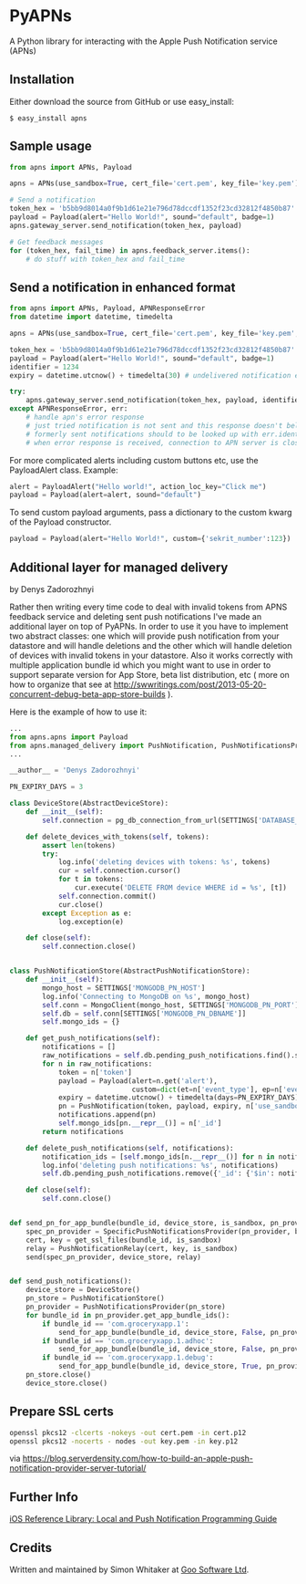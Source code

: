 # PyAPNs 

A Python library for interacting with the Apple Push Notification service 
(APNs)

## Installation

Either download the source from GitHub or use easy_install:

    $ easy_install apns


## Sample usage

```python
from apns import APNs, Payload

apns = APNs(use_sandbox=True, cert_file='cert.pem', key_file='key.pem')

# Send a notification
token_hex = 'b5bb9d8014a0f9b1d61e21e796d78dccdf1352f23cd32812f4850b87'
payload = Payload(alert="Hello World!", sound="default", badge=1)
apns.gateway_server.send_notification(token_hex, payload)

# Get feedback messages
for (token_hex, fail_time) in apns.feedback_server.items():
    # do stuff with token_hex and fail_time
```

## Send a notification in enhanced format
```python
from apns import APNs, Payload, APNResponseError
from datetime import datetime, timedelta

apns = APNs(use_sandbox=True, cert_file='cert.pem', key_file='key.pem', enhanced=True)

token_hex = 'b5bb9d8014a0f9b1d61e21e796d78dccdf1352f23cd32812f4850b87'
payload = Payload(alert="Hello World!", sound="default", badge=1)
identifier = 1234
expiry = datetime.utcnow() + timedelta(30) # undelivered notification expires after 30 seconds

try:
    apns.gateway_server.send_notification(token_hex, payload, identifier, expiry)
except APNResponseError, err:
    # handle apn's error response
    # just tried notification is not sent and this response doesn't belong to that notification.
    # formerly sent notifications should to be looked up with err.identifier to find one which caused this error.
    # when error response is received, connection to APN server is closed.
```

For more complicated alerts including custom buttons etc, use the PayloadAlert 
class. Example:

```python
alert = PayloadAlert("Hello world!", action_loc_key="Click me")
payload = Payload(alert=alert, sound="default")
```

To send custom payload arguments, pass a dictionary to the custom kwarg
of the Payload constructor.

```python
payload = Payload(alert="Hello World!", custom={'sekrit_number':123})
```

## Additional layer for managed delivery 
by Denys Zadorozhnyi

Rather then writing every time code to deal with invalid tokens from APNS feedback service and deleting sent push notifications I've made an additional layer on top of PyAPNs. In order to use it you have to implement two abstract classes: one which will provide push notification from your datastore and will handle deletions and the other which will handle deletion of devices with invalid tokens in your datastore.
Also it works correctly with multiple application bundle id which you might want to use in order to support separate version for App Store, beta list distribution, etc ( more on how to organize that see at http://swwritings.com/post/2013-05-20-concurrent-debug-beta-app-store-builds ).

Here is the example of how to use it:

```python
...
from apns.apns import Payload
from apns.managed_delivery import PushNotification, PushNotificationsProvider, SpecificPushNotificationsProvider, PushNotificationRelay, send, AbstractPushNotificationStore, AbstractDeviceStore
...

__author__ = 'Denys Zadorozhnyi'

PN_EXPIRY_DAYS = 3

class DeviceStore(AbstractDeviceStore):
    def __init__(self):
        self.connection = pg_db_connection_from_url(SETTINGS['DATABASE_URI'])

    def delete_devices_with_tokens(self, tokens):
        assert len(tokens)
        try:
            log.info('deleting devices with tokens: %s', tokens)
            cur = self.connection.cursor()
            for t in tokens:
                cur.execute('DELETE FROM device WHERE id = %s', [t])
            self.connection.commit()
            cur.close()
        except Exception as e:
            log.exception(e)

    def close(self):
        self.connection.close()


class PushNotificationStore(AbstractPushNotificationStore):
    def __init__(self):
        mongo_host = SETTINGS['MONGODB_PN_HOST']
        log.info('Connecting to MongoDB on %s', mongo_host)
        self.conn = MongoClient(mongo_host, SETTINGS['MONGODB_PN_PORT'])
        self.db = self.conn[SETTINGS['MONGODB_PN_DBNAME']]
        self.mongo_ids = {}

    def get_push_notifications(self):
        notifications = []
        raw_notifications = self.db.pending_push_notifications.find().sort('date_created')
        for n in raw_notifications:
            token = n['token']
            payload = Payload(alert=n.get('alert'),
                              custom=dict(et=n['event_type'], ep=n['event_param']))
            expiry = datetime.utcnow() + timedelta(days=PN_EXPIRY_DAYS)
            pn = PushNotification(token, payload, expiry, n['use_sandbox'], n['app_bundle_id'])
            notifications.append(pn)
            self.mongo_ids[pn.__repr__()] = n['_id']
        return notifications

    def delete_push_notifications(self, notifications):
        notification_ids = [self.mongo_ids[n.__repr__()] for n in notifications]
        log.info('deleting push notifications: %s', notifications)
        self.db.pending_push_notifications.remove({'_id': {'$in': notification_ids}})

    def close(self):
        self.conn.close()


def send_pn_for_app_bundle(bundle_id, device_store, is_sandbox, pn_provider):
    spec_pn_provider = SpecificPushNotificationsProvider(pn_provider, bundle_id, is_sandbox)
    cert, key = get_ssl_files(bundle_id, is_sandbox)
    relay = PushNotificationRelay(cert, key, is_sandbox)
    send(spec_pn_provider, device_store, relay)


def send_push_notifications():
    device_store = DeviceStore()
    pn_store = PushNotificationStore()
    pn_provider = PushNotificationsProvider(pn_store)
    for bundle_id in pn_provider.get_app_bundle_ids():
        if bundle_id == 'com.groceryxapp.1':
            send_for_app_bundle(bundle_id, device_store, False, pn_provider)
        if bundle_id == 'com.groceryxapp.1.adhoc':
            send_for_app_bundle(bundle_id, device_store, False, pn_provider)
        if bundle_id == 'com.groceryxapp.1.debug':
            send_for_app_bundle(bundle_id, device_store, True, pn_provider)
    pn_store.close()
    device_store.close()


```

## Prepare SSL certs
```bash
openssl pkcs12 -clcerts -nokeys -out cert.pem -in cert.p12
openssl pkcs12 -nocerts - nodes -out key.pem -in key.p12
```
via https://blog.serverdensity.com/how-to-build-an-apple-push-notification-provider-server-tutorial/


## Further Info

[iOS Reference Library: Local and Push Notification Programming Guide][a1]

## Credits

Written and maintained by Simon Whitaker at [Goo Software Ltd][goo].

[a1]:http://developer.apple.com/iphone/library/documentation/NetworkingInternet/Conceptual/RemoteNotificationsPG/Introduction/Introduction.html#//apple_ref/doc/uid/TP40008194-CH1-SW1
[goo]:http://www.goosoftware.co.uk/
